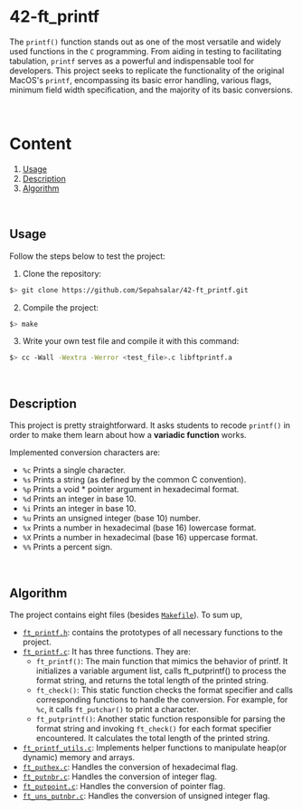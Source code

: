 # 42-ft_printf
The `printf()` function stands out as one of the most versatile and widely used functions in the `C` programming. From aiding in testing to facilitating tabulation, `printf` serves as a powerful and indispensable tool for developers. This project seeks to replicate the functionality of the original MacOS's `printf`, encompassing its basic error handling, various flags, minimum field width specification, and the majority of its basic conversions.

</br>

# Content

1. [Usage](#Usage)
2. [Description](#description)
3. [Algorithm](#algorithm)

</br>

## Usage

Follow the steps below to test the project: 

1. Clone the repository:
```bash
$> git clone https://github.com/Sepahsalar/42-ft_printf.git
```
2. Compile the project:
```bash
$> make
```
3. Write your own test file and compile it with this command:
```bash
$> cc -Wall -Wextra -Werror <test_file>.c libftprintf.a
```

</br>

## Description

This project is pretty straightforward. It asks students to recode `printf()` in order to make them learn about how a **variadic function** works.

Implemented conversion characters are:

- `%c` Prints a single character.
- `%s` Prints a string (as defined by the common C convention).
- `%p` Prints a void * pointer argument in hexadecimal format.
- `%d` Prints an integer in base 10.
- `%i` Prints an integer in base 10.
- `%u` Prints an unsigned integer (base 10) number.
- `%x` Prints a number in hexadecimal (base 16) lowercase format.
- `%X` Prints a number in hexadecimal (base 16) uppercase format.
- `%%` Prints a percent sign.

</br>

## Algorithm

The project contains eight files (besides [`Makefile`](Makefile)). To sum up,

- [`ft_printf.h`](ft_printf.h): contains the prototypes of all necessary functions to the project.
- [`ft_printf.c`](ft_printf.h): It has three functions. They are:
  - `ft_printf()`: The main function that mimics the behavior of printf. It initializes a variable argument list, calls ft_putprintf() to process the format string, and returns the total length of the printed string.
  - `ft_check()`: This static function checks the format specifier and calls corresponding functions to handle the conversion. For example, for `%c`, it calls `ft_putchar()` to print a character.
  - `ft_putprintf()`: Another static function responsible for parsing the format string and invoking `ft_check()` for each format specifier encountered. It calculates the total length of the printed string.
- [`ft_printf_utils.c`](ft_printf_utils.c): Implements helper functions to manipulate heap(or dynamic) memory and arrays.
- [`ft_puthex.c`](ft_puthex.c): Handles the conversion of hexadecimal flag.
- [`ft_putnbr.c`](ft_putnbr.c): Handles the conversion of integer flag.
- [`ft_putpoint.c`](ft_putpoint.c): Handles the conversion of pointer flag.
- [`ft_uns_putnbr.c`](ft_uns_putnbr.c): Handles the conversion of unsigned integer flag.